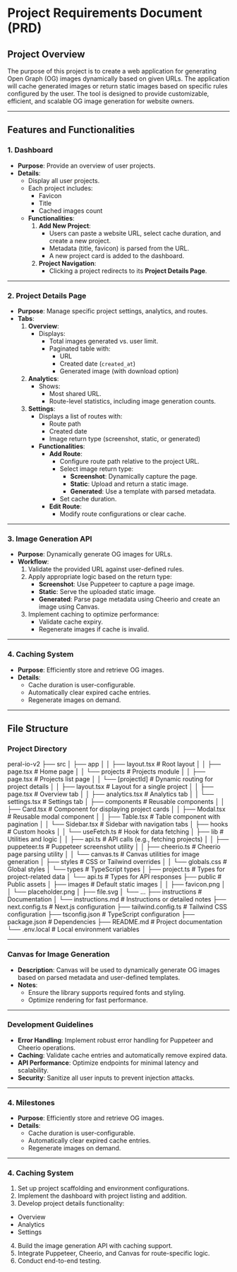 # Project Requirements Document (PRD)

## Project Overview

The purpose of this project is to create a web application for generating Open Graph (OG) images dynamically based on given URLs. The application will cache generated images or return static images based on specific rules configured by the user. The tool is designed to provide customizable, efficient, and scalable OG image generation for website owners.

---

## Features and Functionalities

### 1. **Dashboard**
- **Purpose**: Provide an overview of user projects.
- **Details**:
  - Display all user projects.
  - Each project includes:
    - Favicon
    - Title
    - Cached images count
  - **Functionalities**:
    1. **Add New Project**:
       - Users can paste a website URL, select cache duration, and create a new project.
       - Metadata (title, favicon) is parsed from the URL.
       - A new project card is added to the dashboard.
    2. **Project Navigation**:
       - Clicking a project redirects to its **Project Details Page**.

---

### 2. **Project Details Page**
- **Purpose**: Manage specific project settings, analytics, and routes.
- **Tabs**:
  1. **Overview**:
     - Displays:
       - Total images generated vs. user limit.
       - Paginated table with:
         - URL
         - Created date (`created_at`)
         - Generated image (with download option)
  2. **Analytics**:
     - Shows:
       - Most shared URL.
       - Route-level statistics, including image generation counts.
  3. **Settings**:
     - Displays a list of routes with:
       - Route path
       - Created date
       - Image return type (screenshot, static, or generated)
     - **Functionalities**:
       - **Add Route**:
         - Configure route path relative to the project URL.
         - Select image return type:
           - **Screenshot**: Dynamically capture the page.
           - **Static**: Upload and return a static image.
           - **Generated**: Use a template with parsed metadata.
         - Set cache duration.
       - **Edit Route**:
         - Modify route configurations or clear cache.

---

### 3. **Image Generation API**
- **Purpose**: Dynamically generate OG images for URLs.
- **Workflow**:
  1. Validate the provided URL against user-defined rules.
  2. Apply appropriate logic based on the return type:
     - **Screenshot**: Use Puppeteer to capture a page image.
     - **Static**: Serve the uploaded static image.
     - **Generated**: Parse page metadata using Cheerio and create an image using Canvas.
  3. Implement caching to optimize performance:
     - Validate cache expiry.
     - Regenerate images if cache is invalid.

---

### 4. **Caching System**
- **Purpose**: Efficiently store and retrieve OG images.
- **Details**:
  - Cache duration is user-configurable.
  - Automatically clear expired cache entries.
  - Regenerate images on demand.

---

## File Structure

### Project Directory
peral-io-v2
├── src
│   ├── app
│   │   ├── layout.tsx                # Root layout
│   │   ├── page.tsx                  # Home page
│   │   └── projects                  # Projects module
│   │       ├── page.tsx              # Projects list page
│   │       └── [projectId]           # Dynamic routing for project details
│   │           ├── layout.tsx        # Layout for a single project
│   │           ├── page.tsx          # Overview tab
│   │           ├── analytics.tsx     # Analytics tab
│   │           └── settings.tsx      # Settings tab
│   ├── components                    # Reusable components
│   │   ├── Card.tsx                  # Component for displaying project cards
│   │   ├── Modal.tsx                 # Reusable modal component
│   │   ├── Table.tsx                 # Table component with pagination
│   │   └── Sidebar.tsx               # Sidebar with navigation tabs
│   ├── hooks                         # Custom hooks
│   │   └── useFetch.ts               # Hook for data fetching
│   ├── lib                           # Utilities and logic
│   │   ├── api.ts                    # API calls (e.g., fetching projects)
│   │   ├── puppeteer.ts              # Puppeteer screenshot utility
│   │   ├── cheerio.ts                # Cheerio page parsing utility
│   │   └── canvas.ts                 # Canvas utilities for image generation
│   ├── styles                        # CSS or Tailwind overrides
│   │   └── globals.css               # Global styles
│   └── types                         # TypeScript types
│       ├── project.ts                # Types for project-related data
│       └── api.ts                    # Types for API responses
├── public                            # Public assets
│   ├── images                        # Default static images
│   │   ├── favicon.png
│   │   └── placeholder.png
│   ├── file.svg
│   └── ...
├── instructions                      # Documentation
│   └── instructions.md               # Instructions or detailed notes
├── next.config.ts                    # Next.js configuration
├── tailwind.config.ts                # Tailwind CSS configuration
├── tsconfig.json                     # TypeScript configuration
├── package.json                      # Dependencies
├── README.md                         # Project documentation
└── .env.local                        # Local environment variables

---

### **Canvas for Image Generation**
- **Description**: Canvas will be used to dynamically generate OG images based on parsed metadata and user-defined templates.
- **Notes**:
  - Ensure the library supports required fonts and styling.
  - Optimize rendering for fast performance.

---

### **Development Guidelines**
- **Error Handling**: Implement robust error handling for Puppeteer and Cheerio operations.
- **Caching**: Validate cache entries and automatically remove expired data.
- **API Performance**: Optimize endpoints for minimal latency and scalability.
- **Security**: Sanitize all user inputs to prevent injection attacks.

---

### 4. **Milestones**
- **Purpose**: Efficiently store and retrieve OG images.
- **Details**:
  - Cache duration is user-configurable.
  - Automatically clear expired cache entries.
  - Regenerate images on demand.


---

### 4. **Caching System**
1. Set up project scaffolding and environment configurations.
2. Implement the dashboard with project listing and addition.
3. Develop project details functionality:
  - Overview
  - Analytics
  - Settings
4. Build the image generation API with caching support.
5. Integrate Puppeteer, Cheerio, and Canvas for route-specific logic.
6. Conduct end-to-end testing.
